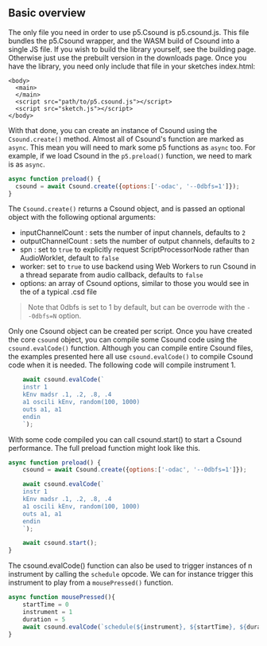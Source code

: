 ## Basic overview

The only file you need in order to use p5.Csound is p5.csound.js. This file bundles the p5.Csound wrapper, and the WASM build of Csound into a single JS file. If you wish to build the library yourself, see the building page. Otherwise just use the prebuilt version in the downloads page. 
Once you have the library, you need only include that file in your sketches index.html:

```
<body>
  <main>
  </main>
  <script src="path/to/p5.csound.js"></script>
  <script src="sketch.js"></script>
</body>
```

With that done, you can create an instance of Csound using the `Csound.create()` method. Almost all of Csound's function are marked as `async`. This mean you will need to mark some p5 functions as `async` too. For example, if we load Csound in the `p5.preload()` function, we need to mark is as `async`.

```js
async function preload() {
  csound = await Csound.create({options:['-odac', '--0dbfs=1']});
}
```

The `Csound.create()` returns a Csound object, and is passed an optional object with the following optional arguments:

* inputChannelCount : sets the number of input channels, defaults to `2`
* outputChannelCount : sets the number of output channels, defaults to `2`
* spn : set to `true` to explicitly request ScriptProcessorNode rather than AudioWorklet, default to `false`
* worker: set to `true` to use backend using Web Workers to run Csound in a thread separate from audio callback, defaults to `false`
* options: an array of Csound options, similar to those you would see in the <CsOptions></CsOptions> of a typical .csd file

> Note that 0dbfs is set to 1 by default, but can be overrode with the `--0dbfs=N` option. 

Only one Csound object can be created per script. Once you have created the core `csound` object, you can compile some Csound code using the `csound.evalCode()` function. Although you can compile entire Csound files, the examples presented here all use `csound.evalCode()` to compile Csound code when it is needed. The following code will compile instrument 1. 

```js
    await csound.evalCode(`
    instr 1
    kEnv madsr .1, .2, .8, .4
    a1 oscili kEnv, random(100, 1000)
    outs a1, a1
    endin
    `);
```

With some code compiled you can call csound.start() to start a Csound performance. The full preload function might look like this.

```js
async function preload() {
    csound = await Csound.create({options:['-odac', '--0dbfs=1']});

    await csound.evalCode(`
    instr 1
    kEnv madsr .1, .2, .8, .4
    a1 oscili kEnv, random(100, 1000)
    outs a1, a1
    endin
    `);

    await csound.start();
}
```

The csound.evalCode() function can also be used to trigger instances of n instrument by calling the `schedule` opcode. We can for instance trigger this instrument to play from a `mousePressed()` function.

```js
async function mousePressed(){
    startTime = 0
    instrument = 1
    duration = 5
    await csound.evalCode(`schedule(${instrument}, ${startTime}, ${duration})`);
}
```


